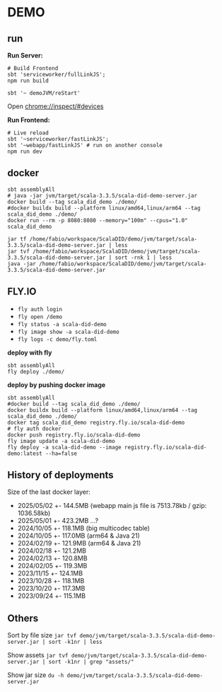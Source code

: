 # DEMO

## run

**Run Server:**

```shell
# Build Frontend
sbt 'serviceworker/fullLinkJS';
npm run build
```

```shell
sbt '~ demoJVM/reStart'
```

Open [chrome://inspect/#devices](chrome://inspect/#devices)

**Run Frontend:**

```shell
# Live reload
sbt '~serviceworker/fastLinkJS';
sbt '~webapp/fastLinkJS' # run on another console
npm run dev
```

## docker

```shell
sbt assemblyAll
# java -jar jvm/target/scala-3.3.5/scala-did-demo-server.jar
docker build --tag scala_did_demo ./demo/
#docker buildx build --platform linux/amd64,linux/arm64 --tag scala_did_demo ./demo/
docker run --rm -p 8080:8080 --memory="100m" --cpus="1.0" scala_did_demo
```

```
jar tf /home/fabio/workspace/ScalaDID/demo/jvm/target/scala-3.3.5/scala-did-demo-server.jar | less
jar tvf /home/fabio/workspace/ScalaDID/demo/jvm/target/scala-3.3.5/scala-did-demo-server.jar | sort -rnk 1 | less
java -jar /home/fabio/workspace/ScalaDID/demo/jvm/target/scala-3.3.5/scala-did-demo-server.jar
```

## FLY.IO

- `fly auth login`
- `fly open /demo`
- `fly status -a scala-did-demo`
- `fly image show -a scala-did-demo`
- `fly logs -c demo/fly.toml`

**deploy with fly**

```shell
sbt assemblyAll
fly deploy ./demo/
```

**deploy by pushing docker image**

```shell
sbt assemblyAll
#docker build --tag scala_did_demo ./demo/
docker buildx build --platform linux/amd64,linux/arm64 --tag scala_did_demo ./demo/
docker tag scala_did_demo registry.fly.io/scala-did-demo
# fly auth docker
docker push registry.fly.io/scala-did-demo
fly image update -a scala-did-demo
fly deploy -a scala-did-demo --image registry.fly.io/scala-did-demo:latest --ha=false
```

## History of deployments

Size of the last docker layer:
- 2025/05/02 +- 144.5MB (webapp main js file is 7513.78kb / gzip: 1036.58kb)
- 2025/05/01 +- 423.2MB ...?
- 2024/10/05 +- 118.1MB (big multicodec table)
- 2024/10/05 +- 117.0MB (arm64 & Java 21)
- 2024/02/19 +- 121.9MB (arm64 & Java 21)
- 2024/02/18 +- 121.2MB
- 2024/02/13 +- 120.8MB
- 2024/02/05 +- 119.3MB
- 2023/11/15 +- 124.1MB
- 2023/10/28 +- 118.1MB
- 2023/10/20 +- 117.3MB
- 2023/09/24 +- 115.1MB

## Others

Sort by file size
`jar tvf demo/jvm/target/scala-3.3.5/scala-did-demo-server.jar | sort -k1nr | less`

Show assets
`jar tvf demo/jvm/target/scala-3.3.5/scala-did-demo-server.jar | sort -k1nr | grep "assets/"`

Show jar size
`du -h demo/jvm/target/scala-3.3.5/scala-did-demo-server.jar`